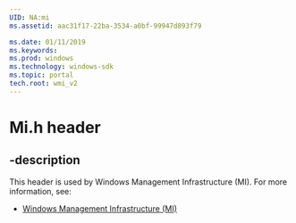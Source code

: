 ```yaml
---
UID: NA:mi
ms.assetid: aac31f17-22ba-3534-a0bf-99947d893f79

ms.date: 01/11/2019
ms.keywords: 
ms.prod: windows
ms.technology: windows-sdk
ms.topic: portal
tech.root: wmi_v2
---
```


# Mi.h header


## -description


This header is used by Windows Management Infrastructure (MI). For more information, see:

- [Windows Management Infrastructure (MI)](../_wmi_v2/index.md)

